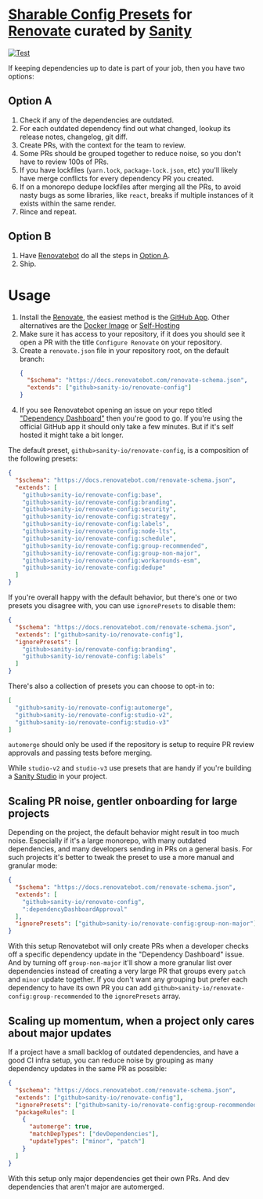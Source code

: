 # [Sharable Config Presets](https://docs.renovatebot.com/config-presets/) for [Renovate] curated by [Sanity](https://www.sanity.io)

[![Test](https://github.com/sanity-io/renovate-config/actions/workflows/test.yml/badge.svg)](https://github.com/sanity-io/renovate-config/actions/workflows/test.yml)

If keeping dependencies up to date is part of your job, then you have two options:

## Option A

1. Check if any of the dependencies are outdated.
2. For each outdated dependency find out what changed, lookup its release notes, changelog, git diff.
3. Create PRs, with the context for the team to review.
4. Some PRs should be grouped together to reduce noise, so you don't have to review 100s of PRs.
5. If you have lockfiles (`yarn.lock`, `package-lock.json`, etc) you'll likely have merge conflicts for every dependency PR you created.
6. If on a monorepo dedupe lockfiles after merging all the PRs, to avoid nasty bugs as some libraries, like `react`, breaks if multiple instances of it exists within the same render.
7. Rince and repeat.

## Option B

1. Have [Renovatebot] do all the steps in [Option A](#option-a).
2. Ship.

# Usage

1. Install the [Renovate](https://www.mend.io/renovate/), the easiest method is the [GitHub App](https://github.com/marketplace/renovate). Other alternatives are the [Docker Image](https://hub.docker.com/r/renovate/renovate) or [Self-Hosting](https://www.mend.io/free-developer-tools/renovate/on-premises/)
2. Make sure it has access to your repository, if it does you should see it open a PR with the title `Configure Renovate` on your repository.
3. Create a `renovate.json` file in your repository root, on the default branch:
   ```json
   {
     "$schema": "https://docs.renovatebot.com/renovate-schema.json",
     "extends": ["github>sanity-io/renovate-config"]
   }
   ```
4. If you see Renovatebot opening an issue on your repo titled ["Dependency Dashboard"](https://github.com/sanity-io/renovate-config/issues/3) then you're good to go. If you're using the official GitHub app it should only take a few minutes. But if it's self hosted it might take a bit longer.

The default preset, `github>sanity-io/renovate-config`, is a composition of the following presets:

```json
{
  "$schema": "https://docs.renovatebot.com/renovate-schema.json",
  "extends": [
    "github>sanity-io/renovate-config:base",
    "github>sanity-io/renovate-config:branding",
    "github>sanity-io/renovate-config:security",
    "github>sanity-io/renovate-config:strategy",
    "github>sanity-io/renovate-config:labels",
    "github>sanity-io/renovate-config:node-lts",
    "github>sanity-io/renovate-config:schedule",
    "github>sanity-io/renovate-config:group-recommended",
    "github>sanity-io/renovate-config:group-non-major",
    "github>sanity-io/renovate-config:workarounds-esm",
    "github>sanity-io/renovate-config:dedupe"
  ]
}
```

If you're overall happy with the default behavior, but there's one or two presets you disagree with, you can use `ignorePresets` to disable them:

```json
{
  "$schema": "https://docs.renovatebot.com/renovate-schema.json",
  "extends": ["github>sanity-io/renovate-config"],
  "ignorePresets": [
    "github>sanity-io/renovate-config:branding",
    "github>sanity-io/renovate-config:labels"
  ]
}
```

There's also a collection of presets you can choose to opt-in to:

```json
[
  "github>sanity-io/renovate-config:automerge",
  "github>sanity-io/renovate-config:studio-v2",
  "github>sanity-io/renovate-config:studio-v3"
]
```

`automerge` should only be used if the repository is setup to require PR review approvals and passing tests before merging.

While `studio-v2` and `studio-v3` use presets that are handy if you're building a [Sanity Studio](https://www.sanity.io/docs/studio) in your project.

## Scaling PR noise, gentler onboarding for large projects

Depending on the project, the default behavior might result in too much noise. Especially if it's a large monorepo, with many outdated dependencies, and many developers sending in PRs on a general basis.
For such projects it's better to tweak the preset to use a more manual and granular mode:

```json
{
  "$schema": "https://docs.renovatebot.com/renovate-schema.json",
  "extends": [
    "github>sanity-io/renovate-config",
    ":dependencyDashboardApproval"
  ],
  "ignorePresets": ["github>sanity-io/renovate-config:group-non-major"]
}
```

With this setup Renovatebot will only create PRs when a developer checks off a specific dependency update in the "Dependency Dashboard" issue. And by turning off `group-non-major` it'll show a more granular list over dependencies instead of creating a very large PR that groups every `patch` and `minor` update together.
If you don't want any grouping but prefer each dependency to have its own PR you can add `github>sanity-io/renovate-config:group-recommended` to the `ignorePresets` array.

## Scaling up momentum, when a project only cares about major updates

If a project have a small backlog of outdated dependencies, and have a good CI infra setup, you can reduce noise by grouping as many dependency updates in the same PR as possible:

```json
{
  "$schema": "https://docs.renovatebot.com/renovate-schema.json",
  "extends": ["github>sanity-io/renovate-config"],
  "ignorePresets": ["github>sanity-io/renovate-config:group-recommended"],
  "packageRules": [
    {
      "automerge": true,
      "matchDepTypes": ["devDependencies"],
      "updateTypes": ["minor", "patch"]
    }
  ]
}
```

With this setup only major dependencies get their own PRs. And dev dependencies that aren't major are automerged.

[renovatebot]: https://github.com/renovatebot/renovate
[Renovate]: https://www.mend.io/renovate/
